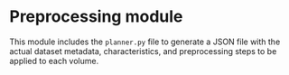 # Preprocessing module

This module includes the `planner.py` file to generate a JSON file with the actual dataset metadata, characteristics, and preprocessing steps to be applied to each volume.  